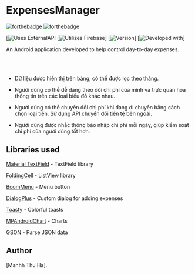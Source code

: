 # ExpensesManager

[![forthebadge](https://forthebadge.com/images/badges/made-with-java.svg)](http://forthebadge.com)
[![forthebadge](http://forthebadge.com/images/badges/built-with-love.svg)](http://forthebadge.com)

[![Uses ExternalAPI](https://img.shields.io/badge/uses-ExternalAPI-blue.svg)
[![Utilizes Firebase](https://img.shields.io/badge/utilizes-Firebase-yellow.svg)]
[![Version](https://img.shields.io/badge/version-beta%200.12-green.svg)]
[![Developed with](https://img.shields.io/badge/developed%20with-API27-red.svg)]

An Android application developed to help control day-to-day expenses.

 <br>
 <br>

 - Dữ liệu được hiển thị trên bảng, có thể được lọc theo tháng.  

 - Người dùng có thể dễ dàng theo dõi chi phí của mình và trực quan hóa thông tin trên các loại biểu đồ khác nhau.  

 - Người dùng có thể chuyển đổi chi phí khi đang di chuyển bằng cách chọn loại tiền. Sử dụng API chuyển đổi tiền tệ bên ngoài.

 - Người dùng được nhắc thông báo nhập chi phí mỗi ngày, giúp kiểm soát chi phí của người dùng tốt hơn.

 ## Libraries used

 [Material TextField](https://github.com/florent37/MaterialTextField) - TextField library


 [FoldingCell](https://github.com/Ramotion/folding-cell) - ListView library


 [BoomMenu](https://github.com/Nightonke/BoomMenu) - Menu button


 [DialogPlus](https://github.com/orhanobut/dialogplus) - Custom dialog for adding expenses


 [Toasty](https://github.com/GrenderG/Toasty) - Colorful toasts


  [MPAndroidChart](https://github.com/PhilJay/MPAndroidCharty) - Charts


  [GSON](https://github.com/google/gson) - Parse JSON data


## Author

[Manhh Thu Ha].
